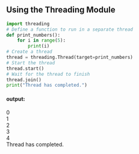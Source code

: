 ## Using the Threading Module  
```py
import threading
# Define a function to run in a separate thread
def print_numbers():
    for i in range(5):
        print(i)
# Create a thread
thread = threading.Thread(target=print_numbers)
# Start the thread
thread.start()
# Wait for the thread to finish
thread.join()
print("Thread has completed.")
```

#### output:
0  
1  
2  
3  
4  
Thread has completed.  
